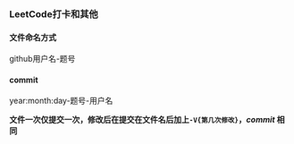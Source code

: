 ### LeetCode打卡和其他

#### 文件命名方式

github用户名-题号

#### commit
year:month:day-题号-用户名

**文件一次仅提交一次，修改后在提交在文件名后加上`-V{第几次修改}`，*commit* 相同**
